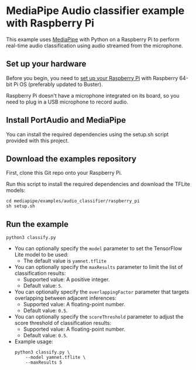 # MediaPipe Audio classifier example with Raspberry Pi

This example uses [MediaPipe](https://github.com/google/mediapipe) with Python on
a Raspberry Pi to perform real-time audio classification using audio streamed
from the microphone.

## Set up your hardware

Before you begin, you need to
[set up your Raspberry Pi](https://projects.raspberrypi.org/en/projects/raspberry-pi-setting-up)
with Raspberry 64-bit Pi OS (preferably updated to Buster).

Raspberry Pi doesn't have a microphone integrated on its board, so you need to
plug in a USB microphone to record audio.

## Install PortAudio and MediaPipe

You can install the required dependencies using the setup.sh script provided with this project.

## Download the examples repository

First, clone this Git repo onto your Raspberry Pi.

Run this script to install the required dependencies and download the TFLite models:

```
cd mediapipe/examples/audio_classifier/raspberry_pi
sh setup.sh
```

## Run the example
```
python3 classify.py
```

*   You can optionally specify the `model` parameter to set the TensorFlow Lite
    model to be used:
    *   The default value is `yamnet.tflite`
*   You can optionally specify the `maxResults` parameter to limit the list of
    classification results:
    *   Supported value: A positive integer.
    *   Default value: `5`.
*   You can optionally specify the `overlappingFactor` parameter that targets
    overlapping between adjacent inferences:
    *   Supported value: A floating-point number.
    *   Default value: `0.5`.
*   You can optionally specify the `scoreThreshold` parameter to adjust the
    score threshold of classification results:
    *   Supported value: A floating-point number.
    *   Default value: `0.5`.
*   Example usage:
    ```
    python3 classify.py \
        --model yamnet.tflite \
        --maxResults 5
    ```
